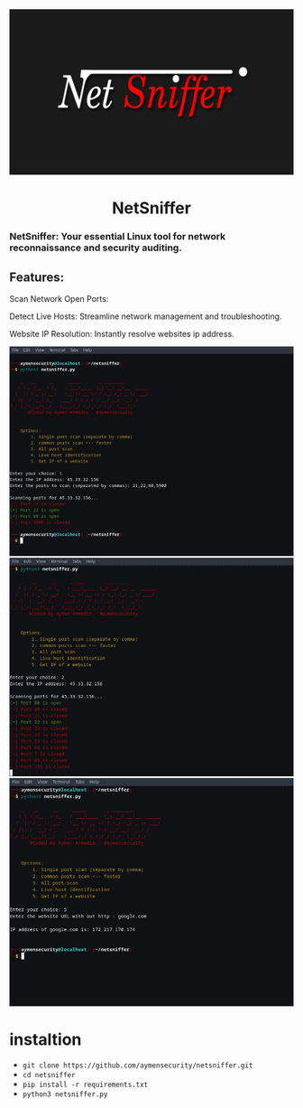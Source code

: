 <center><img src="./banner.jpg"></center>
<h1 align="center">NetSniffer</h1>
<h3>NetSniffer: Your essential Linux tool for network reconnaissance and security auditing.</h3>

<h2>Features:</h2>

 Scan Network Open Ports:  

 Detect Live Hosts: Streamline network management and troubleshooting.
 
 Website IP Resolution: Instantly resolve websites ip address.
 
<center><img src="./ns1.jpg"></center

<center><img src="./ns2.jpg"></center>

<center><img src="./ns3.jpg"></center>




 
# instaltion 
   - `git clone https://github.com/aymensecurity/netsniffer.git`
   - `cd netsniffer`
   - `pip install -r requirements.txt `
   - `python3 netsniffer.py`
